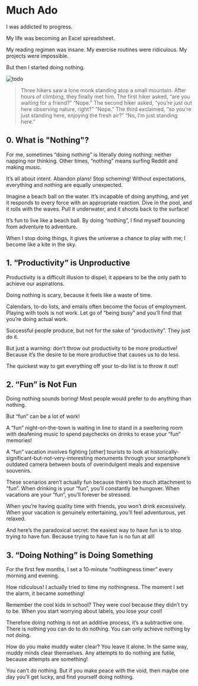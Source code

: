 
# Much Ado

I was addicted to progress.

My life was becoming an Excel spreadsheet.

My reading regimen was insane. My exercise routines were ridiculous. My projects were impossible.

But then I started doing nothing.

![todo](/images/32619_sponge_bob_todo_list_nothing-825x510.jpg)

> Three hikers saw a lone monk standing atop a small mountain. After hours of climbing, they finally met him.
> The first hiker asked, “are you waiting for a friend?”
> “Nope.”
> The second hiker asked, “you’re just out here observing nature, right?”
> “Nope.”
> The third exclaimed, “so you’re just standing here, enjoying the fresh air?”
> “No, I’m just standing here.”


## 0. What is "Nothing"?

For me, sometimes “doing nothing” is literally doing nothing: neither napping nor thinking. Other times, “nothing” means surfing Reddit and making music.

It’s all about intent. Abandon plans! Stop scheming!  Without expectations, everything and nothing are equally unexpected.

Imagine a beach ball on the water. It’s incapable of doing anything, and yet it responds to every force with an appropriate reaction. Dive in the pool, and it rolls with the waves. Pull it underwater, and it shoots back to the surface!

It’s fun to live like a beach ball. By doing “nothing”, I find myself bouncing from adventure to adventure.

When I stop doing things, it gives the universe a chance to play with me; I become like a kite in the sky.

## 1. “Productivity” is Unproductive

Productivity is a difficult illusion to dispel; it appears to be the only path to achieve our aspirations.

Doing nothing is scary, because it feels like a waste of time.

Calendars, to-do lists, and emails often become the focus of employment. Playing with tools is not work. Let go of “being busy” and you’ll find that you’re doing actual work.

Successful people produce, but not for the sake of “productivity”. They just do it.

But just a warning: don’t throw out productivity to be more productive! Because it’s the desire to be more productive that causes us to do less.

The quickest way to get everything off your to-do list is to throw it out!

## 2. “Fun” is Not Fun

Doing nothing sounds boring! Most people would prefer to do anything than nothing.

But “fun” can be a lot of work!

A “fun” night-on-the-town is waiting in line to stand in a sweltering room with deafening music to spend paychecks on drinks to erase your “fun” memories!

A “fun” vacation involves fighting [other] tourists to look at historically-significant-but-not-very-interesting monuments through your smartphone’s outdated camera between bouts of overindulgent meals and expensive souvenirs.

These scenarios aren’t actually fun because there’s too much attachment to “fun”. When drinking is your “fun”, you’ll constantly be hungover. When vacations are your “fun”, you’ll forever be stressed.

When you’re having quality time with friends, you won’t drink excessively. When your vacation is genuinely entertaining, you’ll feel adventurous, yet relaxed.

And here’s the paradoxical secret: the easiest way to have fun is to stop trying to have fun. Because trying to have fun is  no fun at all!

## 3. “Doing Nothing” is Doing Something

For the first few months, I set a 10-minute “nothingness timer” every morning and evening.

How ridiculous! I actually tried to time my nothingness. The moment I set the alarm, it became something!

Remember the cool kids in school? They were cool because they didn’t try to be. When you start worrying about labels, you lose your cool!

Therefore doing nothing is not an additive process, it’s a subtractive one. There is nothing you can do to do nothing. You can only achieve nothing by not doing.

How do you make muddy water clear? You leave it alone. In the same way, muddy minds clear themselves. Any attempts to do nothing are futile, because attempts are something!

You can’t do nothing. But if you make peace with the void, then maybe one day you’ll get lucky, and find yourself doing nothing.
